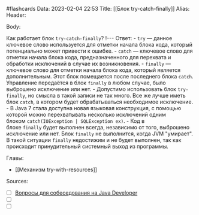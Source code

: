 #flashcards
Data: 2023-02-04 22:53
Title: [[Блок try-catch-finally]]
Alias:
Header:




Body:


Как работает блок `try-catch-finally`?
!---
Ответ:
	- `try` — данное ключевое слово используется для отметки начала блока кода, который потенциально может привести к ошибке.
	- `catch` — ключевое слово для отметки начала блока кода, предназначенного для перехвата и обработки исключений в случае их возникновения.
	- `finally` — ключевое слово для отметки начала блока кода, который является дополнительным. Этот блок помещается после последнего блока `catch`. Управление передаётся в блок `finally` в любом случае, было выброшено исключение или нет.
	- Допустимо использовать блок `try-finally`, но смысла в такой записи не так много. Все же лучше иметь блок `catch`, в котором будет обрабатываться необходимое исключение.
	- В Java 7 стала доступна новая языковая конструкция, с помощью которой можно перехватывать несколько исключений одним блоком `catch(IOException | SQLException ex)`.
	- Код в блоке `finally` будет выполнен всегда, независимо от того, выброшено исключение или нет. Блок `finally` не выполнится, когда JVM "умирает". В такой ситуации `finally` недостижим и не будет выполнен, так как происходит принудительный системный выход из программы.
<!--SR:!2023-03-11,3,270-->




Главы:
- [[Механизм try-with-resources]]


Sources:
- [ ] [Вопросы для собеседования на Java Developer](https://github.com/enhorse/java-interview/blob/master/README.md#%D0%9E%D0%9E%D0%9F)
- [ ] []()
- [ ] []()
